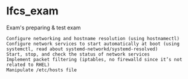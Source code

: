 # lfcs_exam
Exam's preparing &amp; test exam

    Configure networking and hostname resolution (using hostnamectl)
    Configure network services to start automatically at boot (using systemctl, read about systemd-networkd/systemd-resolved)
    Start, stop, and check the status of network services
    Implement packet filtering (iptables, no firewalld since it’s not related to RHEL)
    Manipulate /etc/hosts file
